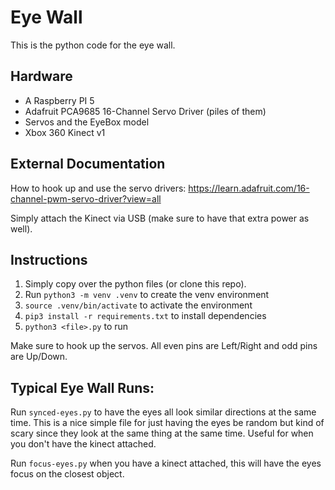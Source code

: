 # Eye Wall

This is the python code for the eye wall.

## Hardware

- A Raspberry PI 5
- Adafruit PCA9685 16-Channel Servo Driver (piles of them)
- Servos and the EyeBox model
- Xbox 360 Kinect v1

## External Documentation

How to hook up and use the servo drivers: https://learn.adafruit.com/16-channel-pwm-servo-driver?view=all

Simply attach the Kinect via USB (make sure to have that extra power as well).

## Instructions

1. Simply copy over the python files (or clone this repo).
2. Run `python3 -m venv .venv` to create the venv environment
3. `source .venv/bin/activate` to activate the environment
4. `pip3 install -r requirements.txt` to install dependencies
5. `python3 <file>.py` to run

Make sure to hook up the servos. All even pins are Left/Right and odd pins are Up/Down.

## Typical Eye Wall Runs:

Run `synced-eyes.py` to have the eyes all look similar directions at the same time. This is a nice simple file for just having the eyes be random but kind of scary since they look at the same thing at the same time. Useful for when you don't have the kinect attached.

Run `focus-eyes.py` when you have a kinect attached, this will have the eyes focus on the closest object.
